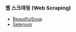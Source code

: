 ### 웹 스크래핑 (Web Scraping)

- [BeautifulSoup](https://github.com/vive0508/TIL/blob/main/ML_DL/Web_Scraping/beautiful_soup.md)   
- [Selenium](https://github.com/vive0508/TIL/blob/main/ML_DL/Web_Scraping/selenium.md)
